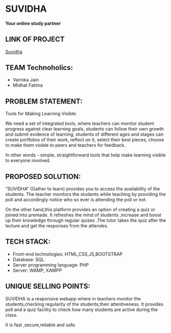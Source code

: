 # SUVIDHA
#### Your online study partner


## LINK OF PROJECT
[Suvidha](https://suvidha123.000webhostapp.com/main.php)

## TEAM Technoholics:
* Varnika Jain
* Midhat Fatima

## PROBLEM STATEMENT:
Tools for Making Learning Visible:

We need a set of integrated tools, where teachers can monitor student progress against clear learning goals, students can follow their own growth and submit evidence of learning, students of different ages and stages can create portfolios of their work, reflect on it, select their best pieces, choose to make them visible to peers and teachers for feedback. 

In other words - simple, straightforward tools that help make learning visible to everyone
involved.

## PROPOSED SOLUTION:
“SUVIDHA” (Gather to learn) provides you to access the availability of the students. The teacher monitors the students while teaching by providing the poll  and accordingly notice who so ever is attending the poll or not.

On the other hand,this platform provides an option of creating  a quiz or joined into premade.
It refreshes the mind of students ,increase and boost up their knowledge through regular quizes .The tutor takes the quiz after the lecture and get the responses from the attendes.

## TECH STACK:
* Front-end technologies:  HTML,CSS,JS,BOOTSTRAP
* Database:  SQL
* Server programming language:  PHP
* Server:  WAMP, XAMPP

## UNIQUE SELLING POINTS:
SUVIDHA is a responsive webapp where in teachers monitor the students,checking regularity of the students,their attentiveness.
It provides poll and a quiz facility to check how many students are active during the class.

It is fast ,secure,reliable and safe.
